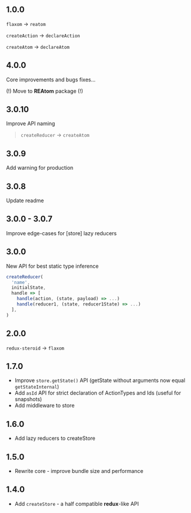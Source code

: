 ## 1.0.0

`flaxom` -> `reatom`

`createAction` -> `declareAction`

`createAtom` -> `declareAtom`

## 4.0.0

Core improvements and bugs fixes...

(!) Move to **REAtom** package (!)

## 3.0.10

Improve API naming
> `createReducer` -> `createAtom`

## 3.0.9

Add warning for production

## 3.0.8

Update readme

## 3.0.0 - 3.0.7

Improve edge-cases for [store] lazy reducers

## 3.0.0

New API for best static type inference

```js
createReducer(
  'name',
  initialState,
  handle => [
    handle(action, (state, payload) => ...)
    handle(reducer1, (state, reducer1State) => ...)
  ],
)
```

## 2.0.0

`redux-steroid` -> `flaxom`

## 1.7.0

- Improve `store.getState()` API (getState without arguments now equal `getStateInternal`)
- Add `asId` API for strict declaration of ActionTypes and Ids (useful for snapshots)
- Add middleware to store

## 1.6.0

- Add lazy reducers to createStore

## 1.5.0

- Rewrite core - improve bundle size and performance

## 1.4.0

- Add `createStore` - a half compatible **redux**-like API

